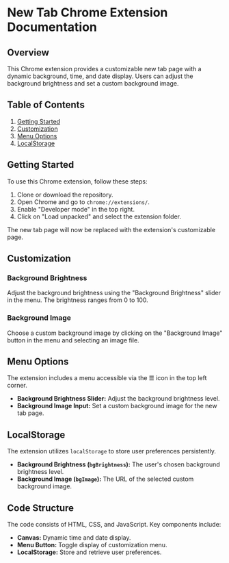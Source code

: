 # New Tab Chrome Extension Documentation

## Overview

This Chrome extension provides a customizable new tab page with a dynamic background, time, and date display. Users can adjust the background brightness and set a custom background image.

## Table of Contents

1. [Getting Started](#getting-started)
2. [Customization](#customization)
3. [Menu Options](#menu-options)
4. [LocalStorage](#localstorage)

## Getting Started <a name="getting-started"></a>

To use this Chrome extension, follow these steps:

1. Clone or download the repository.
2. Open Chrome and go to `chrome://extensions/`.
3. Enable "Developer mode" in the top right.
4. Click on "Load unpacked" and select the extension folder.

The new tab page will now be replaced with the extension's customizable page.

## Customization <a name="customization"></a>

### Background Brightness

Adjust the background brightness using the "Background Brightness" slider in the menu. The brightness ranges from 0 to 100.

### Background Image

Choose a custom background image by clicking on the "Background Image" button in the menu and selecting an image file.

## Menu Options <a name="menu-options"></a>

The extension includes a menu accessible via the ☰ icon in the top left corner.

- **Background Brightness Slider:** Adjust the background brightness level.
- **Background Image Input:** Set a custom background image for the new tab page.

## LocalStorage <a name="localstorage"></a>

The extension utilizes `localStorage` to store user preferences persistently.

- **Background Brightness (`bgBrightness`):** The user's chosen background brightness level.
- **Background Image (`bgImage`):** The URL of the selected custom background image.

## Code Structure

The code consists of HTML, CSS, and JavaScript. Key components include:

- **Canvas:** Dynamic time and date display.
- **Menu Button:** Toggle display of customization menu.
- **LocalStorage:** Store and retrieve user preferences.
